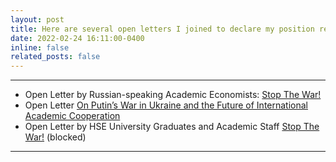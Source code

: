 ```yaml
---
layout: post
title: Here are several open letters I joined to declare my position regarding the war in Ukraine.
date: 2022-02-24 16:11:00-0400
inline: false
related_posts: false
---
```


***

<ul>
    <li>
        Open Letter by Russian-speaking Academic Economists: <a href="https://sites.google.com/view/netvoine-en">Stop The War!</a>
    </li>
    <li>
        Open Letter <a href="https://academiccooperationletter.wordpress.com/">On Putin’s War in Ukraine and the Future of International Academic Cooperation</a>
    </li>
    <li>
        Open Letter by HSE University Graduates and Academic Staff <a href="https://docs.google.com/forms/d/e/1FAIpQLSeZ1-ZOLAK994RnK-j3ud7UM3o0QSy9WI7nSDavnlK2lCpMzg/closedform">Stop The War!</a> (blocked)
    </li>
</ul>



***



